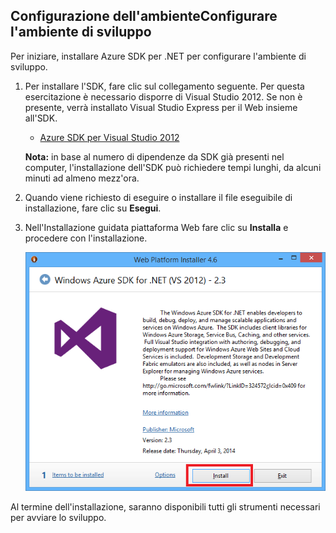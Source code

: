 ## <a name="setupdevenv"></a><span class="short-header">Configurazione dell'ambiente</span>Configurare l'ambiente di sviluppo

Per iniziare, installare Azure SDK per .NET per configurare l'ambiente di sviluppo.

1.  Per installare l'SDK, fare clic sul collegamento seguente. Per questa esercitazione è necessario disporre di Visual Studio 2012. Se non è presente, verrà installato Visual Studio Express per il Web insieme all'SDK.

    -   [Azure SDK per Visual Studio 2012][]

    **Nota:** in base al numero di dipendenze da SDK già presenti nel computer, l'installazione dell'SDK può richiedere tempi lunghi, da alcuni minuti ad almeno mezz'ora.

2.  Quando viene richiesto di eseguire o installare il file eseguibile di installazione, fare clic su **Esegui**.

3.  Nell'Installazione guidata piattaforma Web fare clic su **Installa** e procedere con l'installazione.

    ![Installazione guidata piattaforma Web - Azure SDK per .NET][]

Al termine dell'installazione, saranno disponibili tutti gli strumenti necessari per avviare lo sviluppo.

  [Azure SDK per Visual Studio 2012]: http://go.microsoft.com/fwlink/?LinkID=324323
  [Installazione guidata piattaforma Web - Azure SDK per .NET]: ./media/install-sdk-2012-only/WebPI46-2012.png
